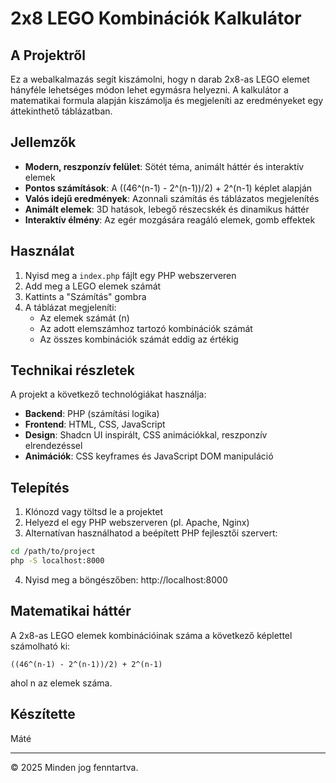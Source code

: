# 2x8 LEGO Kombinációk Kalkulátor

## A Projektről

Ez a webalkalmazás segít kiszámolni, hogy n darab 2x8-as LEGO elemet hányféle lehetséges módon lehet egymásra helyezni. A kalkulátor a matematikai formula alapján kiszámolja és megjeleníti az eredményeket egy áttekinthető táblázatban.

## Jellemzők

- **Modern, reszponzív felület**: Sötét téma, animált háttér és interaktív elemek
- **Pontos számítások**: A ((46^(n-1) - 2^(n-1))/2) + 2^(n-1) képlet alapján
- **Valós idejű eredmények**: Azonnali számítás és táblázatos megjelenítés
- **Animált elemek**: 3D hatások, lebegő részecskék és dinamikus háttér
- **Interaktív élmény**: Az egér mozgására reagáló elemek, gomb effektek

## Használat

1. Nyisd meg a `index.php` fájlt egy PHP webszerveren
2. Add meg a LEGO elemek számát 
3. Kattints a "Számítás" gombra
4. A táblázat megjeleníti:
   - Az elemek számát (n)
   - Az adott elemszámhoz tartozó kombinációk számát
   - Az összes kombinációk számát eddig az értékig

## Technikai részletek

A projekt a következő technológiákat használja:

- **Backend**: PHP (számítási logika)
- **Frontend**: HTML, CSS, JavaScript
- **Design**: Shadcn UI inspirált, CSS animációkkal, reszponzív elrendezéssel
- **Animációk**: CSS keyframes és JavaScript DOM manipuláció

## Telepítés

1. Klónozd vagy töltsd le a projektet
2. Helyezd el egy PHP webszerveren (pl. Apache, Nginx)
3. Alternatívan használhatod a beépített PHP fejlesztői szervert:

```bash
cd /path/to/project
php -S localhost:8000
```

4. Nyisd meg a böngészőben: http://localhost:8000

## Matematikai háttér

A 2x8-as LEGO elemek kombinációinak száma a következő képlettel számolható ki:

```
((46^(n-1) - 2^(n-1))/2) + 2^(n-1)
```

ahol n az elemek száma.

## Készítette

Máté

---

© 2025 Minden jog fenntartva.
